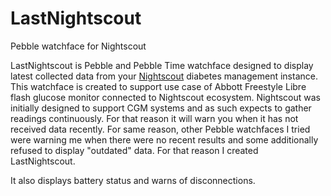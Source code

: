 # LastNightscout
Pebble watchface for Nightscout

LastNightscout is Pebble and Pebble Time watchface designed to display latest collected data from your [Nightscout](https://github.com/nightscout/cgm-remote-monitor) diabetes management instance. This watchface is created to support use case of Abbott Freestyle Libre flash glucose monitor connected to Nightscout ecosystem. Nightscout was initially designed to support CGM systems and as such expects to gather readings continuously. For that reason it will warn you when it has not received data recently. For same reason, other Pebble watchfaces I tried were warning me when there were no recent results and some additionally refused to display "outdated" data. For that reason I created LastNightscout.

It also displays battery status and warns of disconnections.
